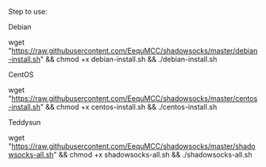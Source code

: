 Step to use:

Debian

wget "https://raw.githubusercontent.com/EequMCC/shadowsocks/master/debian-install.sh" && chmod +x debian-install.sh && ./debian-install.sh

CentOS

wget "https://raw.githubusercontent.com/EequMCC/shadowsocks/master/centos-install.sh" && chmod +x centos-install.sh && ./centos-install.sh

Teddysun

wget "https://raw.githubusercontent.com/EequMCC/shadowsocks/master/shadowsocks-all.sh" && chmod +x shadowsocks-all.sh && ./shadowsocks-all.sh
